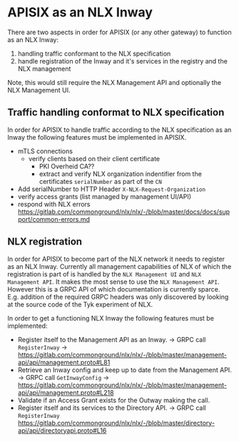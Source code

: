 # APISIX as an NLX Inway

There are two aspects in order for APISIX (or any other gateway) to function as an NLX Inway:
1) handling traffic conformant to the NLX specification
2) handle registration of the Inway and it's services in the registry and the NLX management

Note, this would still require the NLX Management API and optionally the NLX Management UI. 


## Traffic handling conformat to NLX specification

In order for APISIX to handle traffic according to the NLX specification as an Inway the following features must be implemented in APISIX.

- mTLS connections 
    - verify clients based on their client certificate 
        - PKI Overheid CA??
        - extract and verify NLX organization indentifier from the certificates `serialNumber` as part of the `CN`
- Add serialNumber to HTTP Header `X-NLX-Request-Organization` 
- verify access grants (list managed by management UI/API)
- respond with NLX errors https://gitlab.com/commonground/nlx/nlx/-/blob/master/docs/docs/support/common-errors.md 

## NLX registration
In order for APISIX to become part of the NLX network it needs to register as an NLX Inway. Currently all management capabilities of NLX of which the registration is part of is handled by the `NLX Management UI` and `NLX Management API`. It makes the most sense to use the `NLX Management API`.  
However this is a GRPC API of which documentation is currently sparce. E.g. addition of the required GRPC headers was only discovered by looking at the source code of the Tyk experiment of NLX.

In order to get a functioning NLX Inway the following features must be implemented:
- Register itself to the Management API as an Inway. -> GRPC call `RegisterInway` -> https://gitlab.com/commonground/nlx/nlx/-/blob/master/management-api/api/management.proto#L81
- Retrieve an Inway config and keep up to date from the Management API. -> GRPC call `GetInwayConfig` -> https://gitlab.com/commonground/nlx/nlx/-/blob/master/management-api/api/management.proto#L218
- Validate if an Access Grant exists for the Outway making the call. 
- Register itself and its services to the Directory API. -> GRPC call `RegisterInway` https://gitlab.com/commonground/nlx/nlx/-/blob/master/directory-api/api/directoryapi.proto#L16


